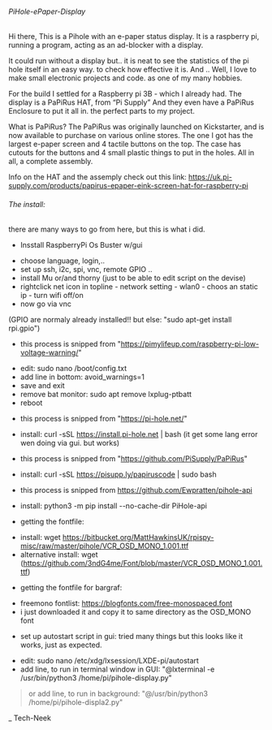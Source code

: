 ###### PiHole-ePaper-Display

Hi there, This is a Pihole with an e-paper status display.
It is a raspberry pi, running a program, acting as an ad-blocker with a display.

It could run without a display but..
it is neat to see the statistics of the pi hole itself in an easy way. to check how effective it is.
And .. Well, I love to make small electronic projects and code. as one of my many hobbies.

For the build I settled for a Raspberry pi 3B - which I already had.
The display is a  PaPiRus HAT, from “Pi Supply”
And they even have a PaPiRus Enclosure to put it all in.
the perfect parts to my project.

What is PaPiRus?
The PaPiRus was originally launched on Kickstarter, and is now available to purchase on various online stores. 
The one I got has the largest e-paper screen and 4 tactile buttons on the top. The case has cutouts for the buttons and 4 small plastic things to put in the holes. All in all, a complete assembly.

Info on the HAT and the assemply check out this link: https://uk.pi-supply.com/products/papirus-epaper-eink-screen-hat-for-raspberry-pi

###### The install:
there are many ways to go from here, but this is what i did.

* Insstall RaspberryPi Os Buster w/gui
- choose language, login,..
- set up ssh, i2c, spi, vnc, remote GPIO ..
- install Mu or/and thorny (just to be able to edit script on the devise)
- rightclick net icon in topline - network setting - wlan0 - choos an static ip - turn wifi off/on
- now go via vnc

(GPIO are normaly already installed!! but else: "sudo apt-get install rpi.gpio")

* this process is snipped from "https://pimylifeup.com/raspberry-pi-low-voltage-warning/"
 - edit: sudo nano /boot/config.txt
 - add line in bottom: avoid_warnings=1
 - save and exit
 - remove bat monitor: sudo apt remove lxplug-ptbatt
 - reboot 

* this process is snipped from "https://pi-hole.net/" 
- install: curl -sSL https://install.pi-hole.net | bash
(it get some lang error wen doing via gui. but works)

* this process is snipped from  "https://github.com/PiSupply/PaPiRus" 
- install: curl -sSL https://pisupp.ly/papiruscode | sudo bash

* this process is snipped from https://github.com/Ewpratten/pihole-api 
- install: python3 -m pip install --no-cache-dir PiHole-api

* getting the fontfile:
- install: wget https://bitbucket.org/MattHawkinsUK/rpispy-misc/raw/master/pihole/VCR_OSD_MONO_1.001.ttf
- alternative install: wget (https://github.com/3ndG4me/Font/blob/master/VCR_OSD_MONO_1.001.ttf)

* getting the fontfile for bargraf:
- freemono fontlist: https://blogfonts.com/free-monospaced.font
- i just downloaded it and copy it to same directory as the OSD_MONO font

* set up autostart script in gui:
tried many things but this looks like it works, just as expected.

- edit: sudo nano /etc/xdg/lxsession/LXDE-pi/autostart
- add line, to run in terminal window in GUI: "@lxterminal -e /usr/bin/python3 /home/pi/pihole-display.py"
> or
> add line, to run in background: "@/usr/bin/python3 /home/pi/pihole-displa2.py"

_
Tech-Neek

